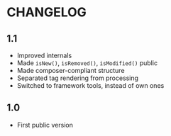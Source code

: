 CHANGELOG
=========

1.1
---

 * Improved internals
 * Made `isNew()`, `isRemoved()`, `isModified()` public
 * Made composer-compliant structure
 * Separated tag rendering from processing
 * Switched to framework tools, instead of own ones

1.0
---

 * First public version